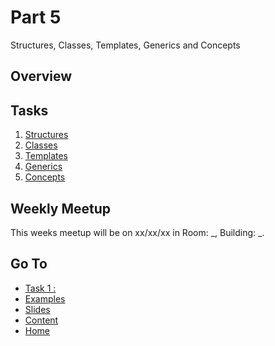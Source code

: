 # Part 5

Structures, Classes, Templates, Generics and Concepts

## Overview



## Tasks

1. [Structures]()
2. [Classes]()
3. [Templates]()
4. [Generics]()
5. [Concepts]()

## Weekly Meetup

This weeks meetup will be on xx/xx/xx in Room: _, Building: _.

## Go To

- [Task 1 : ](/content/week/tasks/)
- [Examples](/content/week/examples/README.md)
- [Slides](/content/week/slides/README.md)
- [Content](/content/README.md)
- [Home](/README.md)
